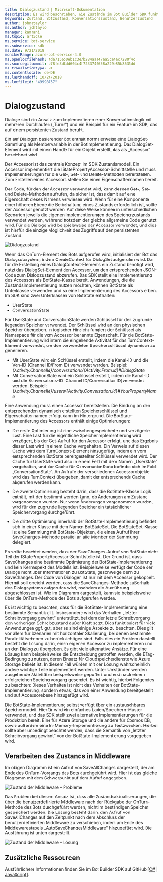 ```yaml
---
title: Dialogzustand | Microsoft-Dokumentation
description: Es wird beschrieben, wie Zustände im Bot Builder SDK funktionieren.
keywords: Zustand, Botzustand, Konversationszustand, Benutzerzustand
author: johnataylor
ms.author: johtaylo
manager: kamrani
ms.topic: article
ms.service: bot-service
ms.subservice: sdk
ms.date: 9/21/2018
monikerRange: azure-bot-service-4.0
ms.openlocfilehash: 4da715650eb1c3e7b284aaa47aa5ce4ac7280f4c
ms.sourcegitcommit: b78fe3d8dd604c4f7233740658a229e85b8535dd
ms.translationtype: HT
ms.contentlocale: de-DE
ms.lasthandoff: 10/24/2018
ms.locfileid: "49998757"
---
```

# <a name="dialog-state"></a>Dialogzustand

Dialoge sind ein Ansatz zum Implementieren einer Konversationslogik mit mehreren Durchläufen („Turns“) und ein Beispiel für ein Feature im SDK, das auf einem persistenten Zustand beruht. 

Ein auf Dialogen basierender Bot enthält normalerweise eine DialogSet-Sammlung als Membervariable in der Botimplementierung. Das DialogSet-Element wird mit einem Handle für ein Objekt erstellt, das als „Accessor“ bezeichnet wird. 

Der Accessor ist das zentrale Konzept im SDK-Zustandsmodell. Ein Accessor implementiert die IStatePropertyAccessor-Schnittstelle und muss Implementierungen für die Get-, Set- und Delete-Methoden bereitstellen. Zum Erstellen eines Accessors stellen Sie einen Eigenschaftennamen bereit. 

Der Code, für den der Accessor verwendet wird, kann dessen Get-, Set- und Delete-Methoden aufrufen, da sicher ist, dass damit auf eine Eigenschaft dieses Namens verwiesen wird. Wenn für eine Komponente einer höheren Ebene die Beibehaltung eines Zustands erforderlich ist, sollte der Accessor genutzt werden. Auf diese Weise können in unterschiedlichen Szenarien jeweils die eigenen Implementierungen des Speicherzustands verwendet werden, während trotzdem der gleiche allgemeine Code genutzt wird. Für die Dialoge wird beispielsweise der Accessor verwendet, und dies ist hierfür die einzige Möglichkeit des Zugriffs auf den persistenten Zustand.

![Dialogzustand](media/bot-builder-dialog-state.png)

Wenn das OnTurn-Element des Bots aufgerufen wird, initialisiert der Bot das Dialogsubsystem, indem CreateContext für DialogSet aufgerufen wird. Da für die Erstellung eines DialogContext-Elements ein Zustand benötigt wird, nutzt das DialogSet-Element den Accessor, um den entsprechenden JSON-Code zum Dialogzustand abzurufen. Das SDK stellt eine Implementierung des Accessors als BotState-Klasse bereit. Anwendungen, die die Zustandsimplementierung nutzen möchten, können BotState als Unterklasse verwenden und so eine Implementierung des Accessors erben. Im SDK sind zwei Unterklassen von BotState enthalten:

- UserState
- ConversationState

Für UserState und ConversationState werden Schlüssel für den zugrunde liegenden Speicher verwendet. Der Schlüssel wird an den physischen Speicher übergeben. In logischer Hinsicht fungiert der Schlüssel als Namespace für die vom Accessor benannte Eigenschaft. Für die BotState-Implementierung wird intern die eingehende Aktivität für das TurnContext-Element verwendet, um den verwendeten Speicherschlüssel dynamisch zu generieren.

- Mit UserState wird ein Schlüssel erstellt, indem die Kanal-ID und die Von-ID (Channel ID/From ID) verwendet werden. Beispiel: _{Activity.ChannelId}/conversations/{Activity.From.Id}#DialogState_
- Mit ConversationState wird ein Schlüssel erstellt, indem die Kanal-ID und die Konversations-ID (Channel ID/Conversation ID)verwendet werden. Beispiel: _{Activity.ChannelId}/users/{Activity.Conversation.Id}#YourPropertyName_

Eine Anwendung muss einen Accessor bereitstellen. Die Bindung an den entsprechenden dynamisch erstellten Speicherschlüssel und Eigenschaftennamen erfolgt dann im Hintergrund. Die BotState-Implementierung des Accessors enthält einige Optimierungen: 

- Die erste Optimierung ist eine zwischengespeicherte und verzögerte Last. Eine Last für die eigentliche Speicherimplementierung wird verzögert, bis der Get-Aufruf für den Accessor erfolgt, und das Ergebnis dieser Last wird in einem Cache vorgehalten. Ein Verweis auf diesen Cache wird dem TurnContext-Element hinzugefügt, indem ein vom entsprechenden BotState bereitgestellter Schlüssel verwendet wird. Der Cache für UserState wird also in einem Feld mit dem Namen „UserState“ vorgehalten, und der Cache für ConversationState befindet sich im Feld „ConversationState“. An Aufrufe der verschiedenen Accessorobjekte wird das TurnContext übergeben, damit der entsprechende Cache abgerufen werden kann.

- Die zweite Optimierung besteht darin, dass die BotState-Klasse Logik enthält, mit der bestimmt werden kann, ob Änderungen am Zustand vorgenommen wurden. Nur wenn Änderungen vorgenommen wurden, wird für den zugrunde liegenden Speicher ein tatsächlicher Speichervorgang durchgeführt.

- Die dritte Optimierung innerhalb der BotState-Implementierung befindet sich in einer Klasse mit dem Namen BotStateSet. Die BotStateSet-Klasse ist eine Sammlung mit BotState-Objekten, die einen Aufruf ihrer SaveChanges-Methode parallel an alle Member der Sammlung delegiert.

Es sollte beachtet werden, dass der SaveChanges-Aufruf von BotState nicht Teil der IStatePropertyAccessor-Schnittstelle ist. Der Grund ist, dass SaveChanges eine bestimmte Optimierung der BotState-Implementierung und kein Kernaspekt des Modells ist. Beispielsweise verfügt der Code der Dialoge nicht über Informationen zu BotState, geschweige denn zu SaveChanges. Der Code von Dialogen ist nur mit dem Accessor gekoppelt. Hiermit soll erreicht werden, dass die SaveChanges-Methode außerhalb des Dialogsystems aufgerufen wird, nachdem die Ausführung abgeschlossen ist. Wie im Diagramm dargestellt, kann sie beispielsweise über die OnTurn-Methode des Bots aufgerufen werden.

Es ist wichtig zu beachten, dass für die BotState-Implementierung eine bestimmte Semantik gilt. Insbesondere wird das Verhalten „letzter Schreibvorgang gewinnt“ unterstützt, bei dem der letzte Schreibvorgang den vorherigen Schreibzustand außer Kraft setzt. Dies funktioniert für viele Anwendungen ggf. gut, aber es sind einige Aspekte zu beachten. Dies gilt vor allem für Szenarien mit horizontaler Skalierung, bei denen bestimmte Parallelitätsebenen zu berücksichtigen sind. Falls dies ein Problem darstellt, besteht die Lösung darin, einen eigenen Accessor zu implementieren und an den Dialog zu übergeben. Es gibt viele alternative Ansätze. Für eine Lösung kann beispielsweise die Entscheidung getroffen werden, die ETag-Bedingung zu nutzen, deren Einsatz für Cloudspeicherdienste wie Azure Storage beliebt ist. In diesem Fall würden mit der Lösung wahrscheinlich andere wichtige Teile implementiert werden. Unter Umständen werden ausgehende Aktivitäten beispielsweise gepuffert und erst nach einem erfolgreichen Speichervorgang gesendet. Es ist wichtig, hierbei Folgendes zu beachten: Dieses Verhalten ist nicht das Verhalten der BotState-Implementierung, sondern etwas, das von einer Anwendung bereitgestellt und auf Accessorebene hinzugefügt wird.

Die BotState-Implementierung selbst verfügt über ein austauschbares Speichermodell. Hierfür wird ein einfaches Laden/Speichern-Muster verwendet, und das SDK stellt zwei alternative Implementierungen für die Produktion bereit. Eine für Azure Storage und die andere für Cosmos DB, sowie außerdem eine In-Memory-Implementierung zu Testzwecken. Hierbei sollte aber unbedingt beachtet werden, dass die Semantik von „letzter Schreibvorgang gewinnt“ von der BotState-Implementierung vorgegeben wird.

## <a name="handling-state-in-middleware"></a>Verarbeiten des Zustands in Middleware
Im obigen Diagramm ist ein Aufruf von SaveAllChanges dargestellt, der am Ende des OnTurn-Vorgangs des Bots durchgeführt wird. Hier ist das gleiche Diagramm mit dem Schwerpunkt auf dem Aufruf angegeben.

![Zustand der Middleware – Probleme](media/bot-builder-dialog-state-problem.png)

Das Problem bei diesem Ansatz ist, dass alle Zustandsaktualisierungen, die über die benutzerdefinierte Middleware nach der Rückgabe der OnTurn-Methode des Bots durchgeführt werden, nicht im beständigen Speicher gespeichert werden. Die Lösung besteht darin, den Aufruf von SaveAllChanges auf den Zeitpunkt nach dem Abschluss der benutzerdefinierten Middleware zu verschieben, indem am Ende des Middlewarestapels „AutoSaveChangesMiddleware“ hinzugefügt wird. Die Ausführung ist unten dargestellt.

![Zustand der Middleware – Lösung](media/bot-builder-dialog-state-solution.png)

## <a name="additional-resources"></a>Zusätzliche Ressourcen
Ausführlichere Informationen finden Sie im Bot Builder SDK auf GitHub [[C#](https://github.com/Microsoft/BotBuilder-dotnet) | [JavaScript](https://github.com/Microsoft/BotBuilder-js)].
